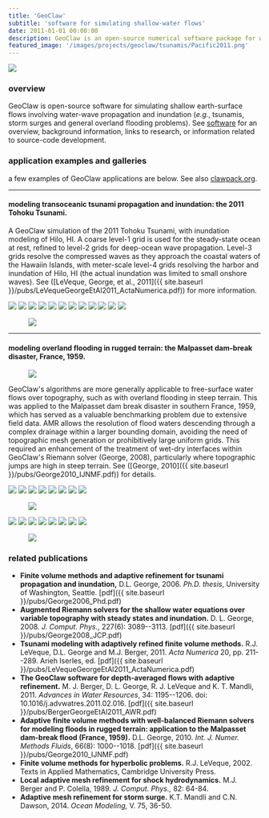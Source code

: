 ```yaml
---
title: 'GeoClaw'
subtitle: 'software for simulating shallow-water flows'
date: 2011-01-01 00:00:00
description: GeoClaw is an open-source numerical software package for water-wave propagation and inundation (tsunamis, storm surges, overland flooding).
featured_image: '/images/projects/geoclaw/tsunamis/Pacific2011.png'
---
```


![](/images/projects/geoclaw/tsunamis/Pacific2011_HI.png)

### overview

GeoClaw is open-source software for simulating shallow earth-surface flows involving water-wave propagation and inundation (*e.g.*, tsunamis, storm surges and general overland flooding problems). See [software](/software/) for an overview, background information, links to research, or information related to source-code development. 

### application examples and galleries

a few examples of GeoClaw applications are below. See also [clawpack.org](http://www.clawpack.org).

---
#### modeling transoceanic tsunami propagation and inundation: the 2011 Tohoku Tsunami.

A GeoClaw simulation of the 2011 Tohoku Tsunami, with inundation modeling of Hilo, HI. A coarse level-1 grid is used for the steady-state ocean at rest, refined to level-2 grids for deep-ocean wave propagation. Level-3 grids resolve the compressed waves as they approach the coastal waters of the Hawaiin Islands, with meter-scale level-4 grids resolving the harbor and inundation of Hilo, HI (the actual inundation was limited to small onshore waves). See ([LeVeque, George, et al., 2011]({{ site.baseurl }}/pubs/LeVequeGeorgeEtAl2011_ActaNumerica.pdf)) for more information.

<div class="gallery" data-columns="3">
	<img src="/images/projects/geoclaw/tsunamis/frame00000.png">
	<img src="/images/projects/geoclaw/tsunamis/frame00001.png">
	<img src="/images/projects/geoclaw/tsunamis/frame00010.png">
	<img src="/images/projects/geoclaw/tsunamis/frame00030.png">
	<img src="/images/projects/geoclaw/tsunamis/frame00040.png">
	<img src="/images/projects/geoclaw/tsunamis/frame00045.png">
	<img src="/images/projects/geoclaw/tsunamis/frame00050.png">
	<img src="/images/projects/geoclaw/tsunamis/frame00058.png">
	<img src="/images/projects/geoclaw/tsunamis/frame00062.png">
	<img src="/images/projects/geoclaw/tsunamis/frame00064.png">
	<img src="/images/projects/geoclaw/tsunamis/frame00066.png">
	<img src="/images/projects/geoclaw/tsunamis/frame00075.png">
</div>

<figure>
<img src="{{ site.baseurl }}/images/projects/geoclaw/tsunamis/honshu2hilo.gif">
</figure>

---
#### modeling overland flooding in rugged terrain: the Malpasset dam-break disaster, France, 1959.

<figure>
<img src="{{ site.baseurl }}/images/projects/geoclaw/malpasset/malpasset_dam_beforeafter.jpg">
</figure>

GeoClaw's algorithms are more generally applicable to free-surface water flows over topography, such as with overland flooding in steep terrain. This was applied to the Malpasset dam break disaster in southern France, 1959, which has served as a valuable benchmarking problem due to extensive field data. AMR allows the resolution of flood waters descending through a complex drainage within a larger bounding domain, avoiding the need of topographic mesh generation or prohibitively large uniform grids. This required an enhancement of the treatment of wet-dry interfaces within GeoClaw's Riemann solver (George, 2008), particularly where topographic jumps are high in steep terrain. See ([George, 2010]({{ site.baseurl }}/pubs/George2010_IJNMF.pdf)) for details.

<div class="gallery" data-columns="4">
	<img src="/images/projects/geoclaw/malpasset/oblique/frame00000.png">
	<img src="/images/projects/geoclaw/malpasset/oblique/frame00001.png">
	<img src="/images/projects/geoclaw/malpasset/oblique/frame00005.png">
	<img src="/images/projects/geoclaw/malpasset/oblique/frame00010.png">
	<img src="/images/projects/geoclaw/malpasset/oblique/frame00030.png">
	<img src="/images/projects/geoclaw/malpasset/oblique/frame00040.png">
	<img src="/images/projects/geoclaw/malpasset/oblique/frame00050.png">
	<img src="/images/projects/geoclaw/malpasset/oblique/frame00070.png">
</div>

<figure>
<img src="{{ site.baseurl }}/images/projects/geoclaw/malpasset/malpasset_oblique.gif">
</figure>

<div class="gallery" data-columns="4">
	<img src="/images/projects/geoclaw/malpasset/overhead/frame00000.png">
	<img src="/images/projects/geoclaw/malpasset/overhead/frame00005.png">
	<img src="/images/projects/geoclaw/malpasset/overhead/frame00010.png">
	<img src="/images/projects/geoclaw/malpasset/overhead/frame00020.png">
	<img src="/images/projects/geoclaw/malpasset/overhead/frame00030.png">
	<img src="/images/projects/geoclaw/malpasset/overhead/frame00050.png">
	<img src="/images/projects/geoclaw/malpasset/overhead/frame00060.png">
	<img src="/images/projects/geoclaw/malpasset/overhead/frame00120.png">
</div>

<figure>
<img src="{{ site.baseurl }}/images/projects/geoclaw/malpasset/malpasset_overhead.gif">
</figure>

### related publications

* **Finite volume methods and adaptive refinement for tsunami propagation and inundation,** D.L. George, 2006. *Ph.D. thesis*, University of Washington, Seattle. [pdf]({{ site.baseurl }}/pubs/George2006_Phd.pdf)
* **Augmented Riemann solvers for the shallow water equations over variable topography with steady states and inundation.** D. L. George, 2008. *J. Comput. Phys.*, 227(6): 3089--3113. [pdf]({{ site.baseurl }}/pubs/George2008_JCP.pdf)
* **Tsunami modeling with adaptively refined finite volume methods.** R.J. LeVeque, D.L. George and M.J. Berger, 2011. *Acta Numerica* 20, pp. 211--289. Arieh Iserles, ed. [pdf]({{ site.baseurl }}/pubs/LeVequeGeorgeEtAl2011_ActaNumerica.pdf)
* **The GeoClaw software for depth-averaged flows with adaptive refinement.**  M. J. Berger, D. L. George, R. J. LeVeque and K. T. Mandli, 2011. *Advances in Water Resources*, 34: 1195--1206. doi: 10.1016/j.advwatres.2011.02.016. [pdf]({{ site.baseurl }}/pubs/BergerGeorgeEtAl2011_AWR.pdf)
* **Adaptive finite volume methods with well-balanced Riemann solvers for modeling floods in rugged terrain: application to the Malpasset dam-break flood (France, 1959).** D.L. George, 2010. *Int. J. Numer. Methods Fluids*, 66(8): 1000--1018. [pdf]({{ site.baseurl }}/pubs/George2010_IJNMF.pdf)
* **Finite volume methods for hyperbolic problems.** R.J. LeVeque, 2002. Texts in Applied Mathematics, Cambridge University Press.
* **Local adaptive mesh refinement for shock hydrodynamics.** M.J. Berger and P. Colella, 1989. *J. Comput. Phys.,* 82: 64-84.
* **Adaptive mesh refinement for storm surge.** K.T. Mandli and C.N. Dawson, 2014. *Ocean Modeling,* V. 75, 36-50.

